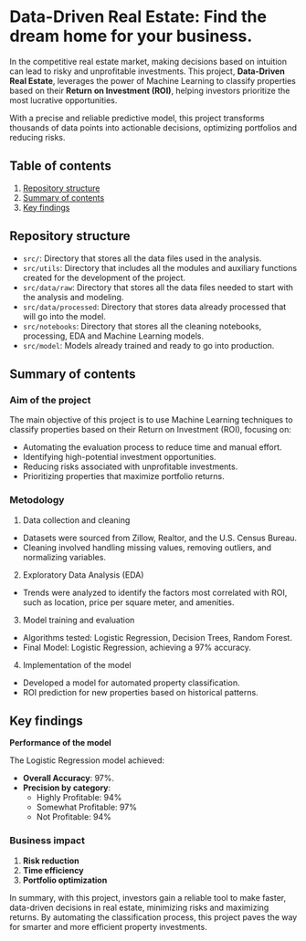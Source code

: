 # **Data-Driven Real Estate: Find the dream home for your business**.

In the competitive real estate market, making decisions based on intuition can lead to risky and unprofitable investments. This project, **Data-Driven Real Estate**, leverages the power of Machine Learning to classify properties based on their **Return on Investment (ROI)**, helping investors prioritize the most lucrative opportunities.

With a precise and reliable predictive model, this project transforms thousands of data points into actionable decisions, optimizing portfolios and reducing risks.

## **Table of contents**   
1. [Repository structure](#id1)
2. [Summary of contents](#id2)
3. [Key findings](#id3)

## Repository structure <a name="id1"></a>
- `src/`: Directory that stores all the data files used in the analysis.
- `src/utils`: Directory that includes all the modules and auxiliary functions created for the development of the project.
- `src/data/raw`: Directory that stores all the data files needed to start with the analysis and modeling.
- `src/data/processed`: Directory that stores data already processed that will go into the model.
- `src/notebooks`: Directory that stores all the cleaning notebooks, processing, EDA and Machine Learning models.
- `src/model`: Models already trained and ready to go into production.

## Summary of contents <a name="id2"></a>
### Aim of the project
The main objective of this project is to use Machine Learning techniques to classify properties based on their Return on Investment (ROI), focusing on:

- Automating the evaluation process to reduce time and manual effort.
- Identifying high-potential investment opportunities.
- Reducing risks associated with unprofitable investments.
- Prioritizing properties that maximize portfolio returns.

### Metodology

1. Data collection and cleaning

  - Datasets were sourced from Zillow, Realtor, and the U.S. Census Bureau.
  - Cleaning involved handling missing values, removing outliers, and normalizing variables.

2. Exploratory Data Analysis (EDA)

  - Trends were analyzed to identify the factors most correlated with ROI, such as location, price per square meter, and amenities.

3. Model training and evaluation

  - Algorithms tested: Logistic Regression, Decision Trees, Random Forest.
  - Final Model: Logistic Regression, achieving a 97% accuracy.
  
4. Implementation of the model

  - Developed a model for automated property classification.
  - ROI prediction for new properties based on historical patterns.

## Key findings <a name="id3"></a>

**Performance of the model**

The Logistic Regression model achieved:

- **Overall Accuracy**: 97%.
- **Precision by category**:
  - Highly Profitable: 94%
  - Somewhat Profitable: 97%
  - Not Profitable: 94%

 ### Business impact

1. **Risk reduction**   
2. **Time efficiency**
3. **Portfolio optimization**



In summary, with this project, investors gain a reliable tool to make faster, data-driven decisions in real estate, minimizing risks and maximizing returns. By automating the classification process, this project paves the way for smarter and more efficient property investments.
